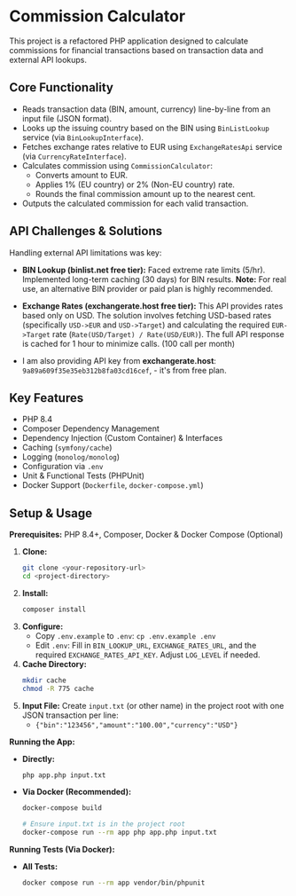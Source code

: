 # Commission Calculator

This project is a refactored PHP application designed to calculate commissions for financial transactions based on transaction data and external API lookups.

## Core Functionality

* Reads transaction data (BIN, amount, currency) line-by-line from an input file (JSON format).
* Looks up the issuing country based on the BIN using `BinListLookup` service (via `BinLookupInterface`).
* Fetches exchange rates relative to EUR using `ExchangeRatesApi` service (via `CurrencyRateInterface`).
* Calculates commission using `CommissionCalculator`:
    * Converts amount to EUR.
    * Applies 1% (EU country) or 2% (Non-EU country) rate.
    * Rounds the final commission amount up to the nearest cent.
* Outputs the calculated commission for each valid transaction.

## API Challenges & Solutions

Handling external API limitations was key:

* **BIN Lookup (binlist.net free tier):** Faced extreme rate limits (5/hr). Implemented long-term caching (30 days) for BIN results. **Note:** For real use, an alternative BIN provider or paid plan is highly recommended.
* **Exchange Rates (exchangerate.host free tier):** This API provides rates based only on USD. The solution involves fetching USD-based rates (specifically `USD->EUR` and `USD->Target`) and calculating the required `EUR->Target` rate (`Rate(USD/Target) / Rate(USD/EUR)`). The full API response is cached for 1 hour to minimize calls. (100 call per month)

* I am also providing API key from **exchangerate.host**: `9a89a609f35e35eb312b8fa03cd16cef`, - it's from free plan.

## Key Features

* PHP 8.4
* Composer Dependency Management
* Dependency Injection (Custom Container) & Interfaces
* Caching (`symfony/cache`)
* Logging (`monolog/monolog`)
* Configuration via `.env`
* Unit & Functional Tests (PHPUnit)
* Docker Support (`Dockerfile`, `docker-compose.yml`)

## Setup & Usage

**Prerequisites:** PHP 8.4+, Composer, Docker & Docker Compose (Optional)

1.  **Clone:**
    ```bash
    git clone <your-repository-url>
    cd <project-directory>
    ```
2.  **Install:**
    ```bash
    composer install
    ```
3.  **Configure:**
    * Copy `.env.example` to `.env`: `cp .env.example .env`
    * Edit `.env`: Fill in `BIN_LOOKUP_URL`, `EXCHANGE_RATES_URL`, and the required `EXCHANGE_RATES_API_KEY`. Adjust `LOG_LEVEL` if needed.
4.  **Cache Directory:**
    ```bash
    mkdir cache
    chmod -R 775 cache
    ```
5.  **Input File:** Create `input.txt` (or other name) in the project root with one JSON transaction per line:
    * `{"bin":"123456","amount":"100.00","currency":"USD"}`

**Running the App:**

* **Directly:**
    ```bash
    php app.php input.txt
    ```
* **Via Docker (Recommended):**
    ```bash
    docker-compose build

    # Ensure input.txt is in the project root
    docker-compose run --rm app php app.php input.txt
    ```

**Running Tests (Via Docker):**

* **All Tests:**
    ```bash
    docker compose run --rm app vendor/bin/phpunit
    ```